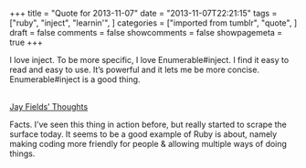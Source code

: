 +++
title = "Quote for 2013-11-07"
date = "2013-11-07T22:21:15"
tags = ["ruby", "inject", "learnin'", ]
categories = ["imported from tumblr", "quote", ]
draft = false
comments = false
showcomments = false
showpagemeta = true
+++

I love inject. To be more specific, I love Enumerable#inject. I find it easy to read and easy to use. It&rsquo;s powerful and it lets me be more concise. Enumerable#inject is a good thing.<br /><br /><p><a href="http://blog.jayfields.com/2008/03/ruby-inject.html" target="_blank">Jay Fields&rsquo; Thoughts</a></p>
<p>Facts. I&rsquo;ve seen this thing in action before, but really started to scrape the surface today. It seems to be a good example of Ruby is about, namely making coding more friendly for people &amp; allowing multiple ways of doing things. </p>